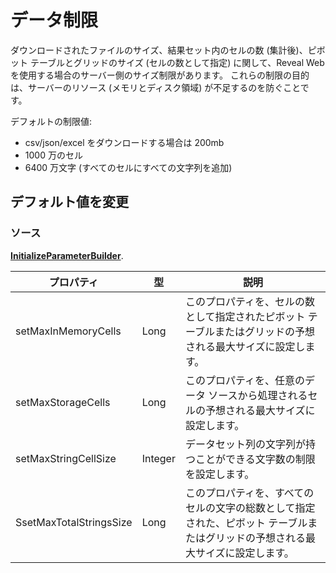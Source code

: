 # データ制限

ダウンロードされたファイルのサイズ、結果セット内のセルの数 (集計後)、ピボット テーブルとグリッドのサイズ (セルの数として指定) に関して、Reveal Web を使用する場合のサーバー側のサイズ制限があります。
これらの制限の目的は、サーバーのリソース (メモリとディスク領域) が不足するのを防ぐことです。

デフォルトの制限値:

-	csv/json/excel をダウンロードする場合は 200mb
-	1000 万のセル
-	6400 万文字 (すべてのセルにすべての文字列を追加)

## デフォルト値を変更

### ソース 
[**InitializeParameterBuilder**](https://help.revealbi.io/api/java/latest/com/infragistics/reveal/engine/init/InitializeParameterBuilder.html).


| プロパティ  |   型| 説明  |  
|---|---|---|
|  setMaxInMemoryCells | Long  |  このプロパティを、セルの数として指定されたピボット テーブルまたはグリッドの予想される最大サイズに設定します。 |
|  setMaxStorageCells | Long  | このプロパティを、任意のデータ ソースから処理されるセルの予想される最大サイズに設定します。  |
|  setMaxStringCellSize | Integer  |  データセット列の文字列が持つことができる文字数の制限を設定します。 |
|  SsetMaxTotalStringsSize | Long  | このプロパティを、すべてのセルの文字の総数として指定された、ピボット テーブルまたはグリッドの予想される最大サイズに設定します。 |
